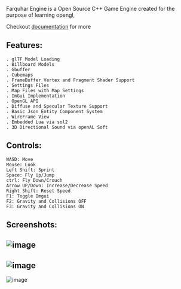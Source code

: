 Farquhar Engine is a Open Source C++ Game Engine created for the purpose of learning opengl,

Checkout [documentation](https://github.com/0opsDev/Farquhar-Engine/blob/master/Documentation/documentation.md) for more

Features:
---
~~~
. glTF Model Loading
. Billboard Models
. Gbuffer
. Cubemaps
. FrameBuffer Vertex and Fragment Shader Support
. Settings Files
. Map Files with Map Settings
. ImGui Implementation
. OpenGL API
. Diffuse and Specular Texture Support
. Basic Json Entity Component System
. WireFrame View
. Embedded Lua via sol2
. 3D Directional Sound via openAL Soft
~~~

Controls:
---
~~~
WASD: Move
Mouse: Look
Left Shift: Sprint
Space: Fly Up/Jump
ctrl: Fly Down/Crouch
Arrow UP/Down: Increase/Decrease Speed
Right Shift: Reset Speed
F1: Toggle Imgui
F2: Gravity and Collisions OFF
F3: Gravity and Collisions ON
~~~

Screenshots:
---
![image](https://github.com/user-attachments/assets/07719cea-7554-490c-9e99-a242be7d05df)
---
![image](https://github.com/user-attachments/assets/4f785c12-f6bf-456c-bc49-c00d743fe079)
---
![image](https://github.com/user-attachments/assets/b9ca279e-19a7-4f49-ae67-771ba146d92e)
